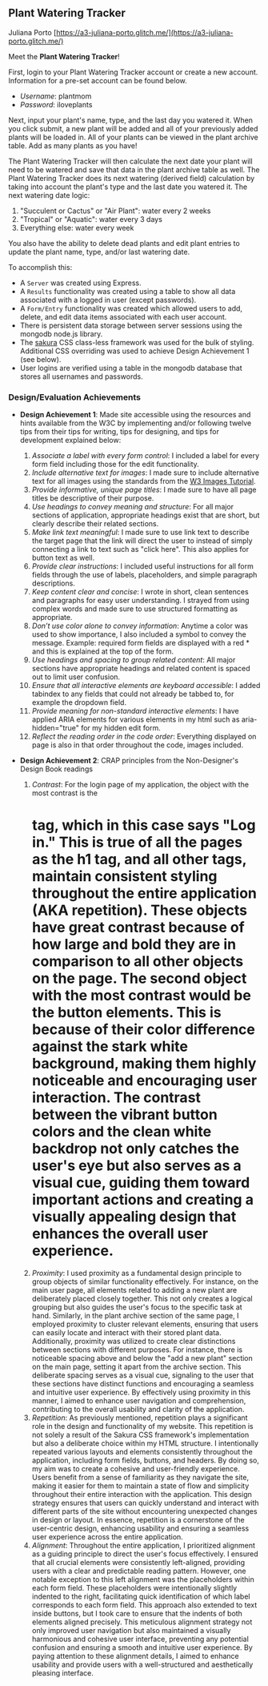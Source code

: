 ## Plant Watering Tracker

Juliana Porto
[https://a3-juliana-porto.glitch.me/](https://a3-juliana-porto.glitch.me/)

Meet the <b>Plant Watering Tracker</b>!

First, login to your Plant Watering Tracker account or create a new account. Information for a pre-set account can be found below. 
- _Username_: plantmom 
- _Password_: iloveplants

Next, input your plant's name, type, and the last day you watered it. When you click submit, a new plant will be added and all of your previously added plants will be loaded in. All of your plants can be viewed in the plant archive table. Add as many plants as you have!

The Plant Watering Tracker will then calculate the next date your plant will need to be watered and save that data in the plant archive table as well. The Plant Watering Tracker does its next watering (derived field) calculation by taking into account the plant's type and the last date you watered it. The next watering date logic:

1. "Succulent or Cactus" or "Air Plant": water every 2 weeks
2. "Tropical" or "Aquatic": water every 3 days
3. Everything else: water every week

You also have the ability to delete dead plants and edit plant entries to update the plant name, type, and/or last watering date.

To accomplish this:

- A `Server` was created using Express.
- A `Results` functionality was created using a table to show all data associated with a logged in user (except passwords).
- A `Form/Entry` functionality was created which allowed users to add, delete, and edit data items associated with each user account.
- There is persistent data storage between server sessions using the mongodb node.js library.
- The [sakura](https://oxal.org/projects/sakura/) CSS class-less framework was used for the bulk of styling. Additional CSS overriding was used to achieve Design Achievement 1 (see below).
- User logins are verified using a table in the mongodb database that stores all usernames and passwords.

### Design/Evaluation Achievements

- **Design Achievement 1**: Made site accessible using the resources and hints available from the W3C by implementing and/or following twelve tips from their tips for writing, tips for designing, and tips for development explained below:

  1. _Associate a label with every form control_: I included a label for every form field including those for the edit functionality.
  2. _Include alternative text for images_: I made sure to include alternative text for all images using the standards from the [W3 Images Tutorial](https://www.w3.org/WAI/tutorials/images/).
  3. _Provide informative, unique page titles_: I made sure to have all page titles be descriptive of their purpose.
  4. _Use headings to convey meaning and structure_: For all major sections of application, appropriate headings exist that are short, but clearly describe their related sections.
  5. _Make link text meaningful_: I made sure to use link text to describe the target page that the link will direct the user to instead of simply connecting a link to text such as "click here". This also applies for button text as well.
  6. _Provide clear instructions_: I included useful instructions for all form fields through the use of labels, placeholders, and simple paragraph descriptions.
  7. _Keep content clear and concise_: I wrote in short, clean sentences and paragraphs for easy user understanding. I strayed from using complex words and made sure to use structured formatting as appropriate.
  8. _Don’t use color alone to convey information_: Anytime a color was used to show importance, I also included a symbol to convey the message. Example: required form fields are displayed with a red \* and this is explained at the top of the form.
  9. _Use headings and spacing to group related content_: All major sections have appropriate headings and related content is spaced out to limit user confusion.
  10. _Ensure that all interactive elements are keyboard accessible_: I added tabindex to any fields that could not already be tabbed to, for example the dropdown field.
  11. _Provide meaning for non-standard interactive elements_: I have applied ARIA elements for various elements in my html such as aria-hidden="true" for my hidden edit form.
  12. _Reflect the reading order in the code order_: Everything displayed on page is also in that order throughout the code, images included.

- **Design Achievement 2**: CRAP principles from the Non-Designer's Design Book readings
  1. _Contrast_: For the login page of my application, the object with the most contrast is the <h1> tag, which in this case says "Log in." This is true of all the pages as the h1 tag, and all other tags, maintain consistent styling throughout the entire application (AKA repetition). These objects have great contrast because of how large and bold they are in comparison to all other objects on the page. The second object with the most contrast would be the button elements. This is because of their color difference against the stark white background, making them highly noticeable and encouraging user interaction. The contrast between the vibrant button colors and the clean white backdrop not only catches the user's eye but also serves as a visual cue, guiding them toward important actions and creating a visually appealing design that enhances the overall user experience.
  2. _Proximity_: I used proximity as a fundamental design principle to group objects of similar functionality effectively. For instance, on the main user page, all elements related to adding a new plant are deliberately placed closely together. This not only creates a logical grouping but also guides the user's focus to the specific task at hand. Similarly, in the plant archive section of the same page, I employed proximity to cluster relevant elements, ensuring that users can easily locate and interact with their stored plant data. Additionally, proximity was utilized to create clear distinctions between sections with different purposes. For instance, there is noticeable spacing above and below the "add a new plant" section on the main page, setting it apart from the archive section. This deliberate spacing serves as a visual cue, signaling to the user that these sections have distinct functions and encouraging a seamless and intuitive user experience. By effectively using proximity in this manner, I aimed to enhance user navigation and comprehension, contributing to the overall usability and clarity of the application.
  3. _Repetition_: As previously mentioned, repetition plays a significant role in the design and functionality of my website. This repetition is not solely a result of the Sakura CSS framework's implementation but also a deliberate choice within my HTML structure. I intentionally repeated various layouts and elements consistently throughout the application, including form fields, buttons, and headers. By doing so, my aim was to create a cohesive and user-friendly experience. Users benefit from a sense of familiarity as they navigate the site, making it easier for them to maintain a state of flow and simplicity throughout their entire interaction with the application. This design strategy ensures that users can quickly understand and interact with different parts of the site without encountering unexpected changes in design or layout. In essence, repetition is a cornerstone of the user-centric design, enhancing usability and ensuring a seamless user experience across the entire application.
  4. _Alignment_: Throughout the entire application, I prioritized alignment as a guiding principle to direct the user's focus effectively. I ensured that all crucial elements were consistently left-aligned, providing users with a clear and predictable reading pattern. However, one notable exception to this left alignment was the placeholders within each form field. These placeholders were intentionally slightly indented to the right, facilitating quick identification of which label corresponds to each form field. This approach also extended to text inside buttons, but I took care to ensure that the indents of both elements aligned precisely. This meticulous alignment strategy not only improved user navigation but also maintained a visually harmonious and cohesive user interface, preventing any potential confusion and ensuring a smooth and intuitive user experience. By paying attention to these alignment details, I aimed to enhance usability and provide users with a well-structured and aesthetically pleasing interface.
